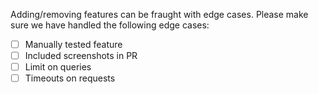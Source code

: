 Adding/removing features can be fraught with edge cases. Please make sure we have handled the following edge cases:

- [ ] Manually tested feature
- [ ] Included screenshots in PR
- [ ] Limit on queries
- [ ] Timeouts on requests

